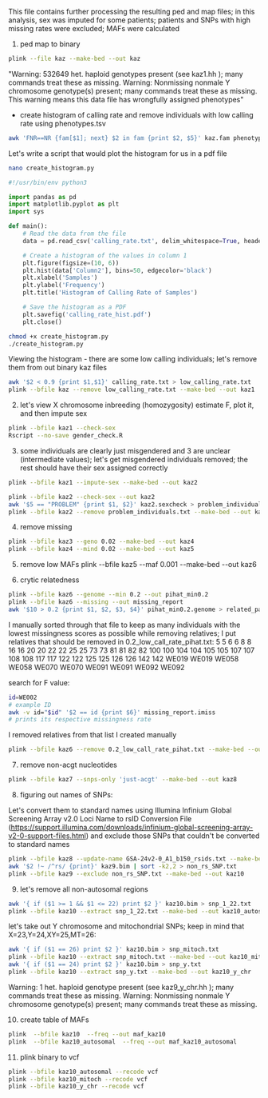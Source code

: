 This file contains further processing the resulting ped and map files; in this analysis, sex was imputed for some patients; patients and SNPs with high missing rates were excluded; MAFs were calculated

1) ped map to binary

```bash
plink --file kaz --make-bed --out kaz
```
"Warning: 532649 het. haploid genotypes present (see kaz1.hh ); many commands treat these as missing.
Warning: Nonmissing nonmale Y chromosome genotype(s) present; many commands treat these as missing.
This warning means this data file has wrongfully assigned phenotypes"

- create histogram of calling rate and remove individuals with low calling rate using phenotypes.tsv
```bash
awk 'FNR==NR {fam[$1]; next} $2 in fam {print $2, $5}' kaz.fam phenotypes.tsv > calling_rate.txt
```

Let's write a script that would plot the histogram for us in a pdf file
```bash
nano create_histogram.py 
```

```python
#!/usr/bin/env python3

import pandas as pd
import matplotlib.pyplot as plt
import sys

def main():
    # Read the data from the file
    data = pd.read_csv('calling_rate.txt', delim_whitespace=True, header=None, names=['Column1', 'Column2'])

    # Create a histogram of the values in column 1
    plt.figure(figsize=(10, 6))
    plt.hist(data['Column2'], bins=50, edgecolor='black')
    plt.xlabel('Samples')
    plt.ylabel('Frequency')
    plt.title('Histogram of Calling Rate of Samples')

    # Save the histogram as a PDF
    plt.savefig('calling_rate_hist.pdf')
    plt.close()
```

```bash
chmod +x create_histogram.py
./create_histogram.py
```

Viewing the histogram - there are some low calling individuals; let's remove them from out binary kaz files
```bash
awk '$2 < 0.9 {print $1,$1}' calling_rate.txt > low_calling_rate.txt
plink --bfile kaz --remove low_calling_rate.txt --make-bed --out kaz1
```

2) let's view X chromosome inbreeding (homozygosity) estimate F, plot it, and then impute sex

```bash
plink --bfile kaz1 --check-sex
Rscript --no-save gender_check.R
```

3) some individuals are clearly just misgendered and 3 are unclear (intermediate values); let's get misgendered individuals removed; the rest should have their sex assigned correctly

```bash
plink --bfile kaz1 --impute-sex --make-bed --out kaz2
```

```bash
plink --bfile kaz2 --check-sex --out kaz2
awk '$5 == "PROBLEM" {print $1, $2}' kaz2.sexcheck > problem_individuals.txt
plink --bfile kaz2 --remove problem_individuals.txt --make-bed --out kaz3
```

4) remove missing
```bash
plink --bfile kaz3 --geno 0.02 --make-bed --out kaz4
plink --bfile kaz4 --mind 0.02 --make-bed --out kaz5
```
5) remove low MAFs
plink --bfile kaz5 --maf 0.001 --make-bed --out kaz6

6) crytic relatedness
```bash
plink --bfile kaz6 --genome --min 0.2 --out pihat_min0.2
plink --bfile kaz6 --missing --out missing_report
awk '$10 > 0.2 {print $1, $2, $3, $4}' pihat_min0.2.genome > related_pairs.txt
```
I manually sorted through that file to keep as many individuals with the lowest missingness scores as possible while removing relatives; I put relatives that should be removed in 0.2_low_call_rate_pihat.txt: 
5	5
6	6
8	8
16	16
20	20
22	22
25	25
73	73
81	81
82	82
100	100
104	104
105	105
107	107
108	108
117	117
122	122
125	125
126	126
142	142
WE019	WE019
WE058	WE058
WE070	WE070
WE091	WE091
WE092	WE092

search for F value: 

```bash
id=WE002
# example ID
awk -v id="$id" '$2 == id {print $6}' missing_report.imiss
# prints its respective missingness rate
```

I removed relatives from that list I created manually
```bash
plink --bfile kaz6 --remove 0.2_low_call_rate_pihat.txt --make-bed --out kaz7
```

7) remove non-acgt nucleotides
```bash
plink --bfile kaz7 --snps-only 'just-acgt' --make-bed --out kaz8
```

8) figuring out names of SNPs:

Let's convert them to standard names using Illumina Infinium Global Screening Array v2.0 Loci Name to rsID Conversion File (https://support.illumina.com/downloads/infinium-global-screening-array-v2-0-support-files.html) and exclude those SNPs that couldn't be converted to standard names

```bash
plink --bfile kaz8 --update-name GSA-24v2-0_A1_b150_rsids.txt --make-bed --out kaz9
awk '$2 !~ /^rs/ {print}' kaz9.bim | sort -k2,2 > non_rs_SNP.txt
plink --bfile kaz9 --exclude non_rs_SNP.txt --make-bed --out kaz10
```

9) let's remove all non-autosomal regions
```bash
awk '{ if ($1 >= 1 && $1 <= 22) print $2 }' kaz10.bim > snp_1_22.txt
plink --bfile kaz10 --extract snp_1_22.txt --make-bed --out kaz10_autosomal
```

let's take out Y chromosome and mitochondrial SNPs; keep in mind that X=23,Y=24,XY=25,MT=26:
```bash
awk '{ if ($1 == 26) print $2 }' kaz10.bim > snp_mitoch.txt
plink --bfile kaz10 --extract snp_mitoch.txt --make-bed --out kaz10_mitoch
awk '{ if ($1 == 24) print $2 }' kaz10.bim > snp_y.txt
plink --bfile kaz10 --extract snp_y.txt --make-bed --out kaz10_y_chr
```
Warning: 1 het. haploid genotype present (see kaz9_y_chr.hh ); many commands
treat these as missing.
Warning: Nonmissing nonmale Y chromosome genotype(s) present; many commands
treat these as missing.

10) create table of MAFs
```bash
plink  --bfile kaz10  --freq --out maf_kaz10
plink  --bfile kaz10_autosomal  --freq --out maf_kaz10_autosomal
```

11) plink binary to vcf
 ```bash
plink --bfile kaz10_autosomal --recode vcf
plink --bfile kaz10_mitoch --recode vcf
plink --bfile kaz10_y_chr --recode vcf
```
